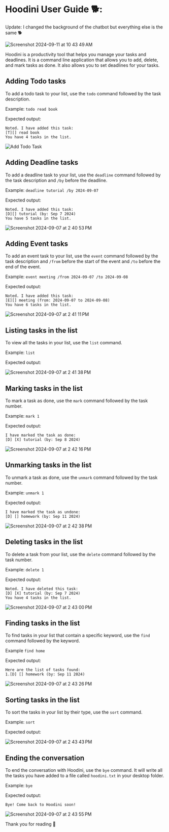 # Hoodini User Guide 🐕:

Update: I changed the background of the chatbot but everything else is the same 🐕

![Screenshot 2024-09-11 at 10 43 49 AM](https://github.com/user-attachments/assets/b38c673b-9655-4a8d-aa63-42d73ac16fca)


Hoodini is a productivity tool that helps you manage your tasks and deadlines. It is a command line application that allows you to add, delete, and mark tasks as done. It also allows you to set deadlines for your tasks.

## Adding Todo tasks

To add a todo task to your list, use the `todo` command followed by the task description.

Example: `todo read book`

Expected output:
```
Noted. I have added this task:
[T][] read book
You have 4 tasks in the list.
```

![Add Todo Task](https://github.com/user-attachments/assets/955cf695-f781-408c-a700-d049cd807e75)

## Adding Deadline tasks

To add a deadline task to your list, use the `deadline` command followed by the task description and `/by` before the deadline.


Example: `deadline tutorial /by 2024-09-07`

Expected output:

```
Noted. I have added this task:
[D][] tutorial (by: Sep 7 2024)
You have 5 tasks in the list.
```
![Screenshot 2024-09-07 at 2 40 53 PM](https://github.com/user-attachments/assets/2c25b31a-dcdd-467f-b57a-19eedce424ab)


## Adding Event tasks

To add an event task to your list, use the `event` command followed by the task description and `/from` before the start of the event and `/to` before the end of the event.

Example: `event meeting /from 2024-09-07 /to 2024-09-08`

Expected output:

```
Noted. I have added this task:
[E][] meeting (from: 2024-09-07 to 2024-09-08)
You have 6 tasks in the list.
```


![Screenshot 2024-09-07 at 2 41 11 PM](https://github.com/user-attachments/assets/f49cf5ea-2411-4432-93b2-6867a769d640)



## Listing tasks in the list

To view all the tasks in your list, use the `list` command.

Example: `list`

Expected output:

![Screenshot 2024-09-07 at 2 41 38 PM](https://github.com/user-attachments/assets/7fc4be54-bf84-4dbf-8b54-5cfac45c755c)


## Marking tasks in the list

To mark a task as done, use the `mark` command followed by the task number.

Example: `mark 1`

Expected output:

```
I have marked the task as done:
[D] [X] tutorial (by: Sep 8 2024)
```
![Screenshot 2024-09-07 at 2 42 16 PM](https://github.com/user-attachments/assets/16a1c29b-4bb1-4fa1-8961-d8c9bc3e4c18)


## Unmarking tasks in the list

To unmark a task as done, use the `unmark` command followed by the task number.

Example: `unmark 1`

Expected output:

```
I have marked the task as undone:
[D] [] homework (by: Sep 11 2024)
```
![Screenshot 2024-09-07 at 2 42 38 PM](https://github.com/user-attachments/assets/0ecea390-1aa5-4703-902e-e011be5356ca)



## Deleting tasks in the list

To delete a task from your list, use the `delete` command followed by the task number.

Example: `delete 1`

Expected output:

```
Noted. I have deleted this task:
[D] [X] tutorial (by: Sep 7 2024)
You have 4 tasks in the list.
```
![Screenshot 2024-09-07 at 2 43 00 PM](https://github.com/user-attachments/assets/fb459602-3294-4919-9f68-9069b247666a)


## Finding tasks in the list

To find tasks in your list that contain a specific keyword, use the `find` command followed by the keyword.

Example `find home`

Expected output:

```
Here are the list of tasks found:
1.[D] [] homework (by: Sep 11 2024)
```

![Screenshot 2024-09-07 at 2 43 26 PM](https://github.com/user-attachments/assets/dc97a258-a378-480a-aa01-5788733c0337)


## Sorting tasks in the list

To sort the tasks in your list by their type, use the `sort` command.

Example: `sort`

Expected output:

![Screenshot 2024-09-07 at 2 43 43 PM](https://github.com/user-attachments/assets/36083fd8-ad2d-4b5e-ac77-68cb72f9fe26)



## Ending the conversation

To end the conversation with Hoodini, use the `bye` command. It will write all the tasks you have added to a file called `hoodini.txt` in your desktop folder.

Example: `bye`

Expected output:

```
Bye! Come back to Hoodini soon!
```
![Screenshot 2024-09-07 at 2 43 55 PM](https://github.com/user-attachments/assets/f6967dc8-f4c3-4774-8ae2-95fb3b9ba3db)

Thank you for reading :dog:

